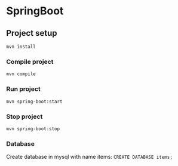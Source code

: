 # SpringBoot

## Project setup

`mvn install`

### Compile project

`mvn compile`

### Run project

`mvn spring-boot:start`

### Stop project

`mvn spring-boot:stop`

### Database

Create database in mysql with name items: `CREATE DATABASE items;`

